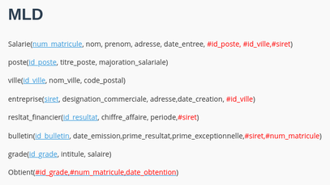 <style>
/* Styles de base pour le document Markdown */
body {
    font-family: 'Open Sans', sans-serif;
    line-height: 1.6;
    max-width: 900px;
    padding: 2rem;
    color: #333;
    word-wrap: balance;
    background-color: #f9f9f9;
}


/* Titres */
h1, h2, h3, h4, h5, h6 {
    font-family: 'Poppins', sans-serif;
    color: #2c3e50;
    margin-top: 1rem;
    font-weight: 600;
}
h1 { font-size: 2rem; solid #3498db; }
h2 { font-size: 1.75rem;  solid #2ecc71; }
h3 { font-size: 1.25rem; color:#301d87; }
h4 { font-size: 1rem; color: #9b59b6; }

/* Liens */
a {
    color: #3498db;
    text-decoration: none;
    transition: all 0.3s ease;
}

a:hover {
    color: #2980b9;
}

/* Paragraphes et texte */
p {
    text-align: justify;
}

/* Listes */
ul, ol {
    padding-left: 2rem;
    margin-bottom: 1rem;
}

li {
    margin-bottom: 0.5rem;
}

/* Code */
code {
    background-color: #f8f9fa;
    padding: 0.2rem 0.4rem;
    border-radius: 4px;
    font-family: 'Fira Code', monospace;
    font-size: 0.9em;
    color: #e83e8c;
}

pre {
    background-color: #2c3e50;
    color: #ecf0f1;
    padding: 1rem;
    border-radius: 8px;
    overflow-x: auto;
    margin: 1.5rem 0;
}

pre code {
    background-color: transparent;
    color: inherit;
    padding: 0;
}

/* Blockquotes */
blockquote {
    border-left: 4px solid #3498db;
    margin: 1.5rem 0;
    padding: 1rem;
    background-color: #ecf0f1;
    font-style: italic;
}

/* Tables */
table {
    width: 100%;
    border-collapse: collapse;
    margin: 1.5rem 0;
}

th, td {
    padding: 0.75rem;
  border:1px solid lightgrey !important;
}

td{
}

th {
    background-color: #3498db;
    color: white;
}

tr:nth-child(even) {
    background-color: #f8f9fa;
}

/* Images */
img {
    max-width: 100%;
    height: auto;
    border-radius: 8px;
    margin: 1.5rem 0;
    box-shadow: 0 4px 6px rgba(0, 0, 0, 0.1);
}

/* Séparateur horizontal */
hr {
    border: 0;
    height: 2px;
    background: linear-gradient(to right, #3498db, #2ecc71);
    margin: 2rem 0;
}

/* Mise en évidence */
mark {
    background-color: #ffd700;
    padding: 0.2rem 0.4rem;
    border-radius: 4px;
}

/* Animations de transition */
* {
    transition: all 0.3s ease;
}

/* Media Queries pour la responsivité */
@media (max-width: 768px) {
    body {
        padding: 1rem;
    }
    
    h1 { font-size: 2rem; }
    h2 { font-size: 1.75rem; }
    h3 { font-size: 1.5rem; }
    h4 { font-size: 1.25rem; }
}

.module {
    font-size: 2.5rem;
    color: #f8f9fa;
    background-color: #3498db;
    text-align: center;
    padding: 0.5rem;
    margin: 1rem;
    border-radius: 8px;
    box-shadow: 0 4px 6px rgba(0, 0, 0, 0.1);
}

a{
    text-decoration: underline !important;
}
</style>




# MLD

Salarie(<a>num_matricule</a>, nom, prenom, adresse, date_entree, <span style="color:red">#id_poste, #id_ville,#siret</span>)

poste(<a>id_poste</a>, titre_poste, majoration_salariale)

ville(<a>id_ville</a>, nom_ville, code_postal)

entreprise(<a>siret</a>, designation_commerciale, adresse,date_creation, <span style="color:red">#id_ville</span>)

resltat_financier(<a>id_resultat</a>, chiffre_affaire, periode,<span style="color:red">#siret</span>)

bulletin(<a>id_bulletin</a>, date_emission,prime_resultat,prime_exceptionnelle,<span style="color:red">#siret,#num_matricule</span>)

grade(<a>id_grade</a>, intitule, salaire)

Obtient(<a><span style="color:red">#id_grade,#num_matricule,date_obtention</span></a>)

